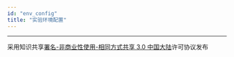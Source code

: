```yaml
---
id: "env_config"
title: "实验环境配置"
---
```


---
采用知识共享[署名-非商业性使用-相同方式共享 3.0 中国大陆](https://creativecommons.org/licenses/by-nc-sa/3.0/cn/)许可协议发布